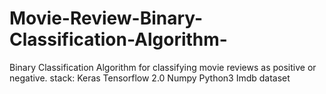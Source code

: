 # Movie-Review-Binary-Classification-Algorithm-
Binary Classification Algorithm for classifying movie reviews as positive or negative. 
stack:
  Keras
  Tensorflow 2.0
  Numpy
  Python3
  Imdb dataset

